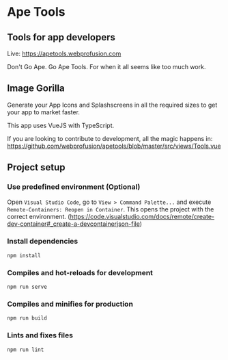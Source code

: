 # Ape Tools

## Tools for app developers
Live: https://apetools.webprofusion.com

Don't Go Ape. Go Ape Tools. 
For when it all seems like too much work. 
## Image Gorilla

Generate your App Icons and Splashscreens in all the required sizes to get your app to market faster.

This app uses VueJS with TypeScript.

If you are looking to contribute to development, all the magic happens in: https://github.com/webprofusion/apetools/blob/master/src/views/Tools.vue

## Project setup

### Use predefined environment (Optional)

Open `Visual Studio Code`, go to `View > Command Palette...` and execute `Remote-Containers: Reopen in Container`.
This opens the project with the correct environment.
(https://code.visualstudio.com/docs/remote/create-dev-container#_create-a-devcontainerjson-file)

### Install dependencies
```
npm install
```

### Compiles and hot-reloads for development
```
npm run serve
```

### Compiles and minifies for production
```
npm run build
```

### Lints and fixes files
```
npm run lint
```

